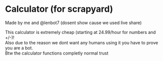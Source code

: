 # Calculator (for scrapyard)
Made by me and @lenbot7 (dosent show cause we used live share)

This calculator is extremely cheap (starting at 24.99/hour for numbers and +/-)! \
Also due to the reason we dont want any humans using it you have to prove you are a bot. \
Btw the calculator functions completly normal trust